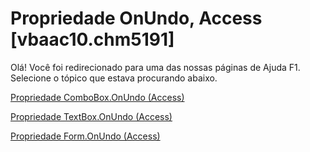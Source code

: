 
# Propriedade OnUndo, Access [vbaac10.chm5191]

Olá! Você foi redirecionado para uma das nossas páginas de Ajuda F1. Selecione o tópico que estava procurando abaixo.

[Propriedade ComboBox.OnUndo (Access)](http://msdn.microsoft.com/library/848f5228-7238-6e56-af49-8334c821ec04%28Office.15%29.aspx)

[Propriedade TextBox.OnUndo (Access)](http://msdn.microsoft.com/library/fa62ba10-c8e8-f4d4-5d48-ab73c074f2ef%28Office.15%29.aspx)

[Propriedade Form.OnUndo (Access)](http://msdn.microsoft.com/library/30e36849-e190-3a50-a8ef-cf7aa995607c%28Office.15%29.aspx)
